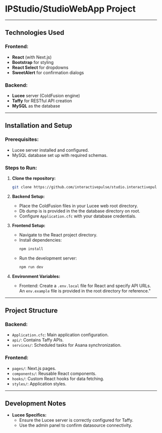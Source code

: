 # IPStudio/StudioWebApp Project

---

## Technologies Used

### Frontend:
- **React** (with Next.js)
- **Bootstrap** for styling
- **React Select** for dropdowns
- **SweetAlert** for confirmation dialogs

### Backend:
- **Lucee** server (ColdFusion engine)
- **Taffy** for RESTful API creation
- **MySQL** as the database

---

## Installation and Setup

### Prerequisites:
- Lucee server installed and configured.
- MySQL database set up with required schemas.

### Steps to Run:
1. **Clone the repository:**
   ```bash
   git clone https://github.com/interactivepulse/studio.interactivepulsedigital.com.git
   ```
2. **Backend Setup:**
   - Place the ColdFusion files in your Lucee web root directory.
   - Db dump is is provided in the the database directory on root.
   - Configure `Application.cfc` with your database credentials.

3. **Frontend Setup:**
   - Navigate to the React project directory.
   - Install dependencies:
     ```bash
     npm install
     ```
   - Run the development server:
     ```bash
     npm run dev
     ```

4. **Environment Variables:**
   - Frontend: Create a `.env.local` file for React and specify API URLs. An `env.example` file is provided in the root directory for reference."

---

## Project Structure

### Backend:
- `Application.cfc`: Main application configuration.
- `api/`: Contains Taffy APIs.
- `services/`: Scheduled tasks for Asana synchronization.

### Frontend:
- `pages/`: Next.js pages.
- `components/`: Reusable React components.
- `hooks/`: Custom React hooks for data fetching.
- `styles/`: Application styles.

---

## Development Notes
- **Lucee Specifics:**
  - Ensure the Lucee server is correctly configured for Taffy.
  - Use the admin panel to confirm datasource connectivity.



